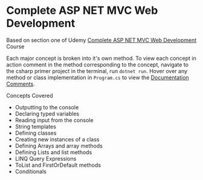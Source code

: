 # Complete ASP NET MVC Web Development

Based on section one of Udemy [Complete ASP NET MVC Web Development](https://www.udemy.com/share/101WpqAEETdFtTQXQJ/) Course 

Each major concept is broken into it's own method. To view each concept in action comment in the method corresponding to the concept, navigate to the csharp primer project in the terminal, run `dotnet run`. Hover over any method or class implementation in `Program.cs`  to view the [Documentation Comments](https://docs.microsoft.com/en-us/dotnet/csharp/language-reference/language-specification/documentation-comments).

Concepts Covered
- Outputting to the console
- Declaring typed variables
- Reading input from the console
- String templates
- Defining classes
- Creating new instances of a class
- Defining Arrays and array methods
- Defining Lists and list methods
- LINQ Query Expressions
- ToList and FirstOrDefault methods
- Conditionals 
